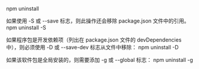 npm uninstall <package-name>

如果使用 -S 或 --save 标志，则此操作还会移除 package.json 文件中的引用。
npm uninstall -S <package-name>

如果程序包是开发依赖项（列出在 package.json 文件的 devDependencies 中），则必须使用 -D 或 --save-dev 标志从文件中移除：
npm uninstall -D <package-name>

如果该软件包是全局安装的，则需要添加 -g 或 --global 标志：
npm uninstall -g <package-name>
